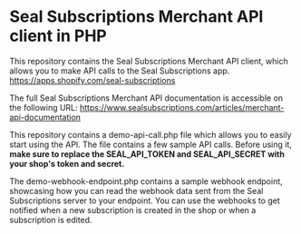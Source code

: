 # Seal Subscriptions Merchant API client in PHP

This repository contains the Seal Subscriptions Merchant API client, which allows you to make API calls to the Seal Subscriptions app. 
https://apps.shopify.com/seal-subscriptions

The full Seal Subscriptions Merchant API documentation is accessible on the following URL:
https://www.sealsubscriptions.com/articles/merchant-api-documentation

This repository contains a demo-api-call.php file which allows you to easily start using the API. The file contains a few sample API calls. 
Before using it, **make sure to replace the SEAL_API_TOKEN and SEAL_API_SECRET with your shop's token and secret.**

The demo-webhook-endpoint.php contains a sample webhook endpoint, showcasing how you can read the webhook data sent from the Seal Subscriptions server to your endpoint.
You can use the webhooks to get notified when a new subscription is created in the shop or when a subscription is edited.
